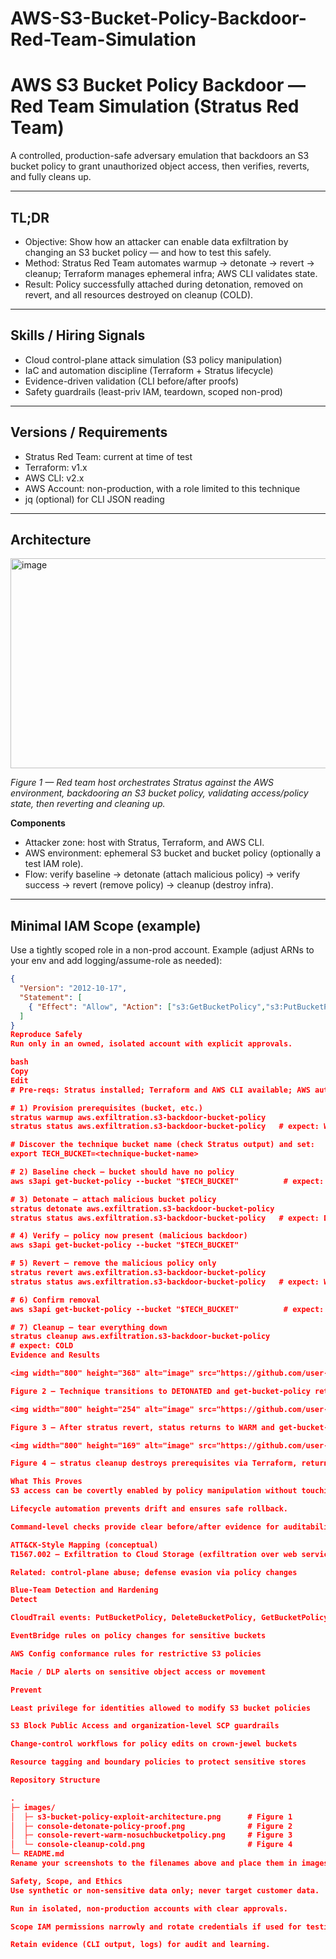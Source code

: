 # AWS-S3-Bucket-Policy-Backdoor-Red-Team-Simulation

# AWS S3 Bucket Policy Backdoor — Red Team Simulation (Stratus Red Team)

A controlled, production-safe adversary emulation that backdoors an S3 bucket policy to grant unauthorized object access, then verifies, reverts, and fully cleans up.

---

## TL;DR

- Objective: Show how an attacker can enable data exfiltration by changing an S3 bucket policy — and how to test this safely.
- Method: Stratus Red Team automates warmup → detonate → revert → cleanup; Terraform manages ephemeral infra; AWS CLI validates state.
- Result: Policy successfully attached during detonation, removed on revert, and all resources destroyed on cleanup (COLD).

---

## Skills / Hiring Signals

- Cloud control-plane attack simulation (S3 policy manipulation)
- IaC and automation discipline (Terraform + Stratus lifecycle)
- Evidence-driven validation (CLI before/after proofs)
- Safety guardrails (least-priv IAM, teardown, scoped non-prod)

---

## Versions / Requirements

- Stratus Red Team: current at time of test
- Terraform: v1.x
- AWS CLI: v2.x
- AWS Account: non-production, with a role limited to this technique
- jq (optional) for CLI JSON reading

---

## Architecture

<img width="800" height="336" alt="image" src="https://github.com/user-attachments/assets/34e6a5f4-d106-46fc-b936-be599f8d71ae" />

*Figure 1 — Red team host orchestrates Stratus against the AWS environment, backdooring an S3 bucket policy, validating access/policy state, then reverting and cleaning up.*

**Components**
- Attacker zone: host with Stratus, Terraform, and AWS CLI.
- AWS environment: ephemeral S3 bucket and bucket policy (optionally a test IAM role).
- Flow: verify baseline → detonate (attach malicious policy) → verify success → revert (remove policy) → cleanup (destroy infra).

---

## Minimal IAM Scope (example)

Use a tightly scoped role in a non-prod account. Example (adjust ARNs to your env and add logging/assume-role as needed):

```json
{
  "Version": "2012-10-17",
  "Statement": [
    { "Effect": "Allow", "Action": ["s3:GetBucketPolicy","s3:PutBucketPolicy","s3:DeleteBucketPolicy"], "Resource": ["arn:aws:s3:::stratus-red-team-*"] }
  ]
}
Reproduce Safely
Run only in an owned, isolated account with explicit approvals.

bash
Copy
Edit
# Pre-reqs: Stratus installed; Terraform and AWS CLI available; AWS auth scoped with least privilege.

# 1) Provision prerequisites (bucket, etc.)
stratus warmup aws.exfiltration.s3-backdoor-bucket-policy
stratus status aws.exfiltration.s3-backdoor-bucket-policy   # expect: WARM

# Discover the technique bucket name (check Stratus output) and set:
export TECH_BUCKET=<technique-bucket-name>

# 2) Baseline check — bucket should have no policy
aws s3api get-bucket-policy --bucket "$TECH_BUCKET"          # expect: NoSuchBucketPolicy

# 3) Detonate — attach malicious bucket policy
stratus detonate aws.exfiltration.s3-backdoor-bucket-policy
stratus status aws.exfiltration.s3-backdoor-bucket-policy   # expect: DETONATED

# 4) Verify — policy now present (malicious backdoor)
aws s3api get-bucket-policy --bucket "$TECH_BUCKET"

# 5) Revert — remove the malicious policy only
stratus revert aws.exfiltration.s3-backdoor-bucket-policy
stratus status aws.exfiltration.s3-backdoor-bucket-policy   # expect: WARM

# 6) Confirm removal
aws s3api get-bucket-policy --bucket "$TECH_BUCKET"          # expect: NoSuchBucketPolicy

# 7) Cleanup — tear everything down
stratus cleanup aws.exfiltration.s3-backdoor-bucket-policy
# expect: COLD
Evidence and Results

<img width="800" height="368" alt="image" src="https://github.com/user-attachments/assets/087da4a7-879f-410b-a636-df251d19466e" />

Figure 2 — Technique transitions to DETONATED and get-bucket-policy returns a policy JSON, confirming the malicious attachment and the newly enabled access path.

<img width="800" height="254" alt="image" src="https://github.com/user-attachments/assets/460ec9dd-5708-40e0-8e2b-8e0c85486778" />

Figure 3 — After stratus revert, status returns to WARM and get-bucket-policy yields NoSuchBucketPolicy, proving the backdoor removal while keeping infra available.

<img width="800" height="169" alt="image" src="https://github.com/user-attachments/assets/c32a6374-5ca1-4dc3-a451-840c44d83a52" />

Figure 4 — stratus cleanup destroys prerequisites via Terraform, returning the technique to COLD (production-safe state).

What This Proves
S3 access can be covertly enabled by policy manipulation without touching object data.

Lifecycle automation prevents drift and ensures safe rollback.

Command-level checks provide clear before/after evidence for auditability.

ATT&CK-Style Mapping (conceptual)
T1567.002 — Exfiltration to Cloud Storage (exfiltration over web service)

Related: control-plane abuse; defense evasion via policy changes

Blue-Team Detection and Hardening
Detect

CloudTrail events: PutBucketPolicy, DeleteBucketPolicy, GetBucketPolicy

EventBridge rules on policy changes for sensitive buckets

AWS Config conformance rules for restrictive S3 policies

Macie / DLP alerts on sensitive object access or movement

Prevent

Least privilege for identities allowed to modify S3 bucket policies

S3 Block Public Access and organization-level SCP guardrails

Change-control workflows for policy edits on crown-jewel buckets

Resource tagging and boundary policies to protect sensitive stores

Repository Structure

.
├─ images/
│  ├─ s3-bucket-policy-exploit-architecture.png      # Figure 1
│  ├─ console-detonate-policy-proof.png              # Figure 2
│  ├─ console-revert-warm-nosuchbucketpolicy.png     # Figure 3
│  └─ console-cleanup-cold.png                       # Figure 4
└─ README.md
Rename your screenshots to the filenames above and place them in images/ so the references render.

Safety, Scope, and Ethics
Use synthetic or non-sensitive data only; never target customer data.

Run in isolated, non-production accounts with clear approvals.

Scope IAM permissions narrowly and rotate credentials if used for testing.

Retain evidence (CLI output, logs) for audit and learning.
